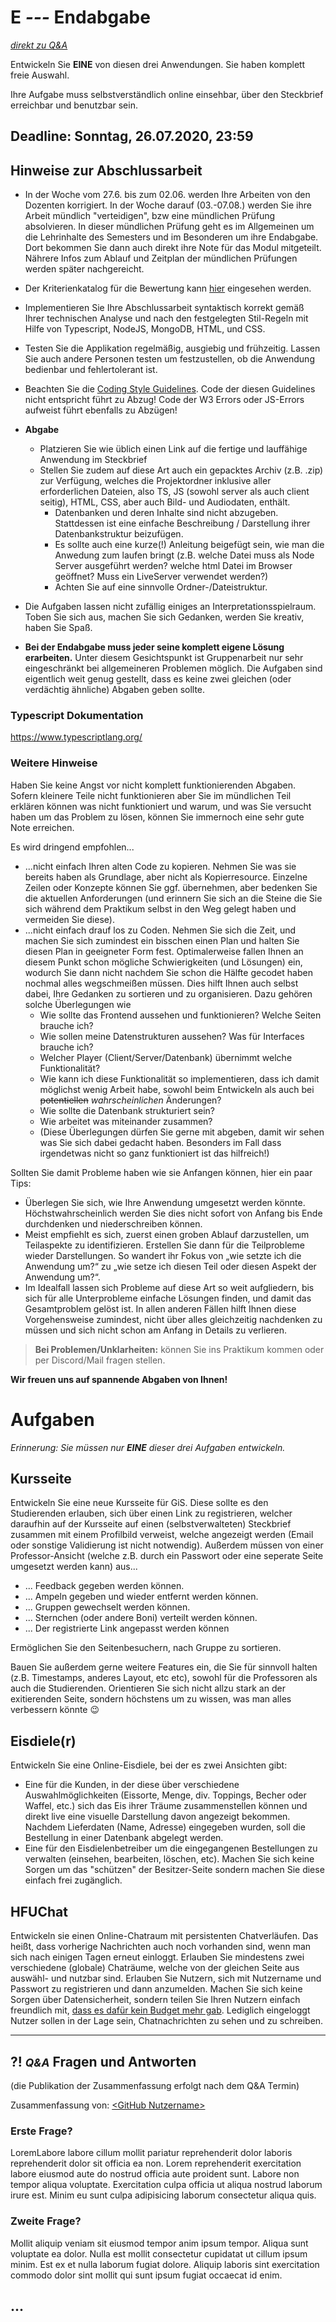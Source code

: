 # **E _---_** Endabgabe

*[direkt zu Q&A](#-qa-fragen-und-antworten)*

Entwickeln Sie **EINE** von diesen drei Anwendungen. Sie haben komplett freie Auswahl.

Ihre Aufgabe muss selbstverständlich online einsehbar, über den Steckbrief erreichbar und benutzbar sein.

## Deadline: Sonntag, 26.07.2020, 23:59

## Hinweise zur Abschlussarbeit

- In der Woche vom 27.6. bis zum 02.06. werden Ihre Arbeiten von den Dozenten korrigiert. In der Woche darauf (03.-07.08.) werden Sie ihre Arbeit mündlich "verteidigen", bzw eine mündlichen Prüfung absolvieren. In dieser mündlichen Prüfung geht es im Allgemeinen um die Lehrinhalte des Semesters und im Besonderen um ihre Endabgabe. Dort bekommen Sie dann auch direkt ihre Note für das Modul mitgeteilt. Nährere Infos zum Ablauf und Zeitplan der mündlichen Prüfungen werden später nachgereicht.

- Der Kriterienkatalog für die Bewertung kann [hier](Kriterienkatalog) eingesehen werden.

- Implementieren Sie Ihre Abschlussarbeit syntaktisch korrekt gemäß Ihrer technischen Analyse und nach den festgelegten Stil-Regeln mit Hilfe von Typescript, NodeJS, MongoDB, HTML, und CSS.
- Testen Sie die Applikation regelmäßig, ausgiebig und frühzeitig. Lassen Sie auch andere Personen testen um festzustellen, ob die Anwendung bedienbar und fehlertolerant ist. 
- Beachten Sie die [Coding Style Guidelines](https://hs-furtwangen.github.io/GIS-SoSe-2020/codingstyle/). Code der diesen Guidelines nicht entspricht führt zu Abzug! Code der W3 Errors oder JS-Errors aufweist führt ebenfalls zu Abzügen!
- **Abgabe**
  - Platzieren Sie wie üblich einen Link auf die fertige und lauffähige Anwendung im Steckbrief
  - Stellen Sie zudem auf diese Art auch ein gepacktes Archiv (z.B. .zip) zur Verfügung, welches die Projektordner inklusive aller erforderlichen Dateien, also TS, JS (sowohl server als auch client seitig), HTML, CSS, aber auch Bild- und Audiodaten, enthält. 
    - Datenbanken und deren Inhalte sind nicht abzugeben. Stattdessen ist eine einfache Beschreibung / Darstellung ihrer Datenbankstruktur beizufügen.
    - Es sollte auch eine kurze(!) Anleitung beigefügt sein, wie man die Anwedung zum laufen bringt (z.B. welche Datei muss als Node Server ausgeführt werden? welche html Datei im Browser geöffnet? Muss ein LiveServer verwendet werden?)
    - Achten Sie auf eine sinnvolle Ordner-/Dateistruktur.

- Die Aufgaben lassen nicht zufällig einiges an Interpretationsspielraum. Toben Sie sich aus, machen Sie sich Gedanken, werden Sie kreativ, haben Sie Spaß.
- **Bei der Endabgabe muss jeder seine komplett eigene Lösung erarbeiten.** Unter diesem Gesichtspunkt ist Gruppenarbeit nur sehr eingeschränkt bei allgemeineren Problemen möglich. Die Aufgaben sind eigentlich weit genug gestellt, dass es keine zwei gleichen (oder verdächtig ähnliche) Abgaben geben sollte.

### Typescript Dokumentation

https://www.typescriptlang.org/

### Weitere Hinweise

Haben Sie keine Angst vor nicht komplett funktionierenden Abgaben. Sofern kleinere Teile nicht funktionieren aber Sie im mündlichen Teil erklären können was nicht funktioniert und warum, und was Sie versucht haben um das Problem zu lösen, können Sie immernoch eine sehr gute Note erreichen.

Es wird dringend empfohlen...
- ...nicht einfach Ihren alten Code zu kopieren. Nehmen Sie was sie bereits haben als Grundlage, aber nicht als Kopierresource. Einzelne Zeilen oder Konzepte können Sie ggf. übernehmen, aber bedenken Sie die aktuellen Anforderungen (und erinnern Sie sich an die Steine die Sie sich während dem Praktikum selbst in den Weg gelegt haben und vermeiden Sie diese).
- ...nicht einfach drauf los zu Coden. Nehmen Sie sich die Zeit, und machen Sie sich zumindest ein bisschen einen Plan und halten Sie diesen Plan in geeigneter Form fest. Optimalerweise fallen Ihnen an diesem Punkt schon mögliche Schwierigkeiten (und Lösungen) ein, wodurch Sie dann nicht nachdem Sie schon die Hälfte gecodet haben nochmal alles wegschmeißen müssen. Dies hilft Ihnen auch selbst dabei, Ihre Gedanken zu sortieren und zu organisieren. Dazu gehören solche Überlegungen wie
  - Wie sollte das Frontend aussehen und funktionieren? Welche Seiten brauche ich?
  - Wie sollen meine Datenstrukturen aussehen? Was für Interfaces brauche ich?
  - Welcher Player (Client/Server/Datenbank) übernimmt welche Funktionalität?
  - Wie kann ich diese Funktionalität so implementieren, dass ich damit möglichst wenig Arbeit habe, sowohl beim Entwickeln als auch bei ~~potentiellen~~ _wahrscheinlichen_ Änderungen? 
  - Wie sollte die Datenbank strukturiert sein?  
  - Wie arbeitet was miteinander zusammen?
  - (Diese Überlegungen dürfen Sie gerne mit abgeben, damit wir sehen was Sie sich dabei gedacht haben. Besonders im Fall dass irgendetwas nicht so ganz funktioniert ist das hilfreich!)

Sollten Sie damit Probleme haben wie sie Anfangen können, hier ein paar Tips:

- Überlegen Sie sich, wie Ihre Anwendung umgesetzt werden könnte. Höchstwahrscheinlich werden Sie dies nicht sofort von Anfang bis Ende durchdenken und niederschreiben können.
- Meist empfiehlt es sich, zuerst einen groben Ablauf darzustellen, um Teilaspekte zu identifizieren. Erstellen Sie dann für die Teilprobleme wieder Darstellungen. So wandert ihr Fokus von „wie setzte ich die Anwendung um?“ zu „wie setze ich diesen Teil oder diesen Aspekt der Anwendung um?“. 
- Im Idealfall lassen sich Probleme auf diese Art so weit aufgliedern, bis sich für alle Unterprobleme einfache Lösungen finden, und damit das Gesamtproblem gelöst ist. In allen anderen Fällen hilft Ihnen diese Vorgehensweise zumindest, nicht über alles gleichzeitig nachdenken zu müssen und sich nicht schon am Anfang in Details zu verlieren.

>**Bei Problemen/Unklarheiten:** können Sie ins Praktikum kommen oder per Discord/Mail fragen stellen.

**Wir freuen uns auf spannende Abgaben von Ihnen!**

# Aufgaben

_Erinnerung: Sie müssen nur **EINE** dieser drei Aufgaben entwickeln._

## Kursseite

Entwickeln Sie eine neue Kursseite für GiS. Diese sollte es den Studierenden erlauben, sich über einen Link zu registrieren, welcher daraufhin auf der Kursseite auf einen (selbstverwalteten) Steckbrief zusammen mit einem Profilbild verweist, welche angezeigt werden (Email oder sonstige Validierung ist nicht notwendig). Außerdem müssen von einer Professor-Ansicht (welche z.B. durch ein Passwort oder eine seperate Seite umgesetzt werden kann) aus...
- ... Feedback gegeben werden können.
- ... Ampeln gegeben und wieder entfernt werden können.
- ... Gruppen gewechselt werden können.
- ... Sternchen (oder andere Boni) verteilt werden können.
- ... Der registrierte Link angepasst werden können

Ermöglichen Sie den Seitenbesuchern, nach Gruppe zu sortieren.

Bauen Sie außerdem gerne weitere Features ein, die Sie für sinnvoll halten (z.B. Timestamps, anderes Layout, etc etc), sowohl für die Professoren als auch die Studierenden. Orientieren Sie sich nicht allzu stark an der exitierenden Seite, sondern höchstens um zu wissen, was man alles verbessern könnte 😉

## Eisdiele(r)

Entwickeln Sie eine Online-Eisdiele, bei der es zwei Ansichten gibt:
- Eine für die Kunden, in der diese über verschiedene Auswahlmöglichkeiten (Eissorte, Menge, div. Toppings, Becher oder Waffel, etc.) sich das Eis ihrer Träume zusammenstellen können und direkt live eine visuelle Darstellung davon angezeigt bekommen. Nachdem Lieferdaten (Name, Adresse) eingegeben wurden, soll die Bestellung in einer Datenbank abgelegt werden.
- Eine für den Eisdielenbetreiber um die eingegangenen Bestellungen zu verwalten (einsehen, bearbeiten, löschen, etc). Machen Sie sich keine Sorgen um das "schützen" der Besitzer-Seite sondern machen Sie diese einfach frei zugänglich.

## HFUChat

Entwickeln sie einen Online-Chatraum mit persistenten Chatverläufen. Das heißt, dass vorherige Nachrichten auch noch vorhanden sind, wenn man sich nach einigen Tagen erneut einloggt. Erlauben Sie mindestens zwei verschiedene (globale) Chaträume, welche von der gleichen Seite aus auswähl- und nutzbar sind. Erlauben Sie Nutzern, sich mit Nutzername und Passwort zu registrieren und dann anzumelden. Machen Sie sich keine Sorgen über Datensicherheit, sondern teilen Sie Ihren Nutzern einfach freundlich mit, [dass es dafür kein Budget mehr gab](https://pics.me.me/pick-a-password-dont-reuse-your-bank-password-we-didnt-45247832.png).
Lediglich eingeloggt Nutzer sollen in der Lage sein, Chatnachrichten zu sehen und zu schreiben.


---

## **?! _<small>Q&A</small>_** Fragen und Antworten

(die Publikation der Zusammenfassung erfolgt nach dem Q&A Termin)

Zusammenfassung von: [&lt;GitHub Nutzername&gt;](https://github.com/link-zu-github-profil)

### Erste Frage?
LoremLabore labore cillum mollit pariatur reprehenderit dolor laboris reprehenderit dolor sit officia ea non. Lorem reprehenderit exercitation labore eiusmod aute do nostrud officia aute proident sunt. Labore non tempor aliqua voluptate. Exercitation culpa officia ut aliqua nostrud laborum irure est. Minim eu sunt culpa adipisicing laborum consectetur aliqua quis.

### Zweite Frage?
Mollit aliquip veniam sit eiusmod tempor anim ipsum tempor. Aliqua sunt voluptate ea dolor. Nulla est mollit consectetur cupidatat ut cillum ipsum minim. Est ex et nulla laborum fugiat dolore. Aliquip laboris sint exercitation commodo dolor sint mollit qui sunt ipsum fugiat occaecat id enim.

## ...
